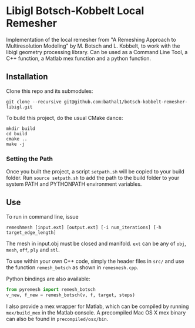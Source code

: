 # Libigl Botsch-Kobbelt Local Remesher
Implementation of the local remesher from "A Remeshing Approach to
Multiresolution Modeling" by M. Botsch and L. Kobbelt, to work with the libigl
geometry processing library. Can be used as a Command Line Tool, a C++ function,
a Matlab mex function and a python function.

## Installation

Clone this repo and its submodules:
```
git clone --recursive git@github.com:bathal1/botsch-kobbelt-remesher-libigl.git
```

To build this project, do the usual CMake dance:

```
mkdir build
cd build
cmake ..
make -j
```

### Setting the Path

Once you built the project, a script `setpath.sh` will be copied to your build
folder. Run `source setpath.sh` to add the path to the build folder to your
system PATH and PYTHONPATH environment variables.

## Use
To run in command line, issue
```
remeshmesh [input.ext] [output.ext] [-i num_iterations] [-h target_edge_length]
```
The mesh in input.obj must be closed and manifold. `ext` can be any of `obj`,
`mesh`, `off`, `ply` and `stl`.

To use within your own C++ code, simply the header files in `src/` and
use the function `remesh_botsch` as shown in `remesmesh.cpp`.

Python bindings are also available:
```python
from pyremesh import remesh_botsch
v_new, f_new = remesh_botsch(v, f, target, steps)
```

I also provide a mex wrapper for Matlab, which can be compiled by running
`mex/build_mex` in the Matlab console. A precompiled Mac OS X mex binary can
also be found in `precompiled/osx/bin`.

